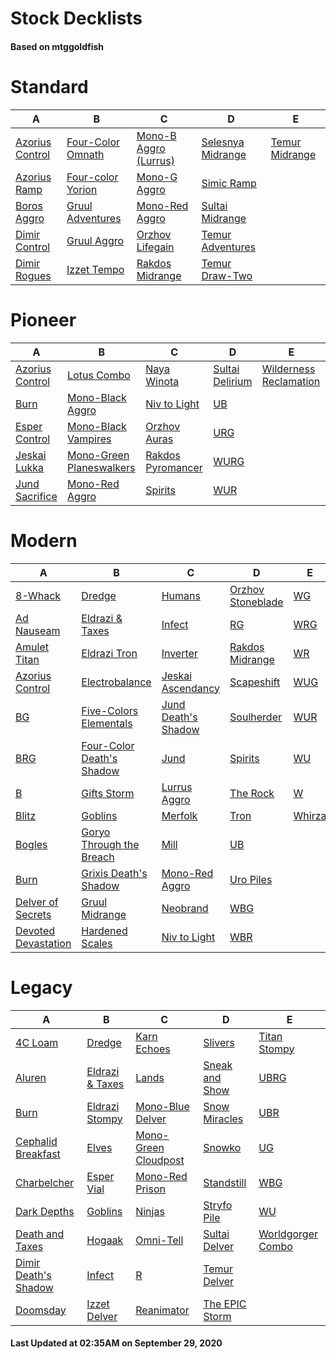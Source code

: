 # Stock Decklists
#### Based on mtggoldfish


# Standard

|                                A                                 |                                  B                                   |                                      C                                       |                                  D                                   |                               E                                |
|------------------------------------------------------------------|----------------------------------------------------------------------|------------------------------------------------------------------------------|----------------------------------------------------------------------|----------------------------------------------------------------|
|[Azorius Control](./mtggoldfish/Standard/decks/Azorius_Control.md)|[Four-Color Omnath](./mtggoldfish/Standard/decks/Four-Color_Omnath.md)|[Mono-B Aggro (Lurrus)](./mtggoldfish/Standard/decks/Mono-B_Aggro_(Lurrus).md)|[Selesnya Midrange](./mtggoldfish/Standard/decks/Selesnya_Midrange.md)|[Temur Midrange](./mtggoldfish/Standard/decks/Temur_Midrange.md)|
|[Azorius Ramp](./mtggoldfish/Standard/decks/Azorius_Ramp.md)      |[Four-color Yorion](./mtggoldfish/Standard/decks/Four-color_Yorion.md)|[Mono-G Aggro](./mtggoldfish/Standard/decks/Mono-G_Aggro.md)                  |[Simic Ramp](./mtggoldfish/Standard/decks/Simic_Ramp.md)              |                                                                |
|[Boros Aggro](./mtggoldfish/Standard/decks/Boros_Aggro.md)        |[Gruul Adventures](./mtggoldfish/Standard/decks/Gruul_Adventures.md)  |[Mono-Red Aggro](./mtggoldfish/Standard/decks/Mono-Red_Aggro.md)              |[Sultai Midrange](./mtggoldfish/Standard/decks/Sultai_Midrange.md)    |                                                                |
|[Dimir Control](./mtggoldfish/Standard/decks/Dimir_Control.md)    |[Gruul Aggro](./mtggoldfish/Standard/decks/Gruul_Aggro.md)            |[Orzhov Lifegain](./mtggoldfish/Standard/decks/Orzhov_Lifegain.md)            |[Temur Adventures](./mtggoldfish/Standard/decks/Temur_Adventures.md)  |                                                                |
|[Dimir Rogues](./mtggoldfish/Standard/decks/Dimir_Rogues.md)      |[Izzet Tempo](./mtggoldfish/Standard/decks/Izzet_Tempo.md)            |[Rakdos Midrange](./mtggoldfish/Standard/decks/Rakdos_Midrange.md)            |[Temur Draw-Two](./mtggoldfish/Standard/decks/Temur_Draw-Two.md)      |                                                                |


# Pioneer

|                                A                                |                                         B                                         |                                  C                                  |                                D                                |                                       E                                       |
|-----------------------------------------------------------------|-----------------------------------------------------------------------------------|---------------------------------------------------------------------|-----------------------------------------------------------------|-------------------------------------------------------------------------------|
|[Azorius Control](./mtggoldfish/Pioneer/decks/Azorius_Control.md)|[Lotus Combo](./mtggoldfish/Pioneer/decks/Lotus_Combo.md)                          |[Naya Winota](./mtggoldfish/Pioneer/decks/Naya_Winota.md)            |[Sultai Delirium](./mtggoldfish/Pioneer/decks/Sultai_Delirium.md)|[Wilderness Reclamation](./mtggoldfish/Pioneer/decks/Wilderness_Reclamation.md)|
|[Burn](./mtggoldfish/Pioneer/decks/Burn.md)                      |[Mono-Black Aggro](./mtggoldfish/Pioneer/decks/Mono-Black_Aggro.md)                |[Niv to Light](./mtggoldfish/Pioneer/decks/Niv_to_Light.md)          |[UB](./mtggoldfish/Pioneer/decks/UB.md)                          |                                                                               |
|[Esper Control](./mtggoldfish/Pioneer/decks/Esper_Control.md)    |[Mono-Black Vampires](./mtggoldfish/Pioneer/decks/Mono-Black_Vampires.md)          |[Orzhov Auras](./mtggoldfish/Pioneer/decks/Orzhov_Auras.md)          |[URG](./mtggoldfish/Pioneer/decks/URG.md)                        |                                                                               |
|[Jeskai Lukka](./mtggoldfish/Pioneer/decks/Jeskai_Lukka.md)      |[Mono-Green Planeswalkers](./mtggoldfish/Pioneer/decks/Mono-Green_Planeswalkers.md)|[Rakdos Pyromancer](./mtggoldfish/Pioneer/decks/Rakdos_Pyromancer.md)|[WURG](./mtggoldfish/Pioneer/decks/WURG.md)                      |                                                                               |
|[Jund Sacrifice](./mtggoldfish/Pioneer/decks/Jund_Sacrifice.md)  |[Mono-Red Aggro](./mtggoldfish/Pioneer/decks/Mono-Red_Aggro.md)                    |[Spirits](./mtggoldfish/Pioneer/decks/Spirits.md)                    |[WUR](./mtggoldfish/Pioneer/decks/WUR.md)                        |                                                                               |


# Modern

|                                   A                                    |                                         B                                          |                                   C                                    |                                 D                                  |                      E                       |
|------------------------------------------------------------------------|------------------------------------------------------------------------------------|------------------------------------------------------------------------|--------------------------------------------------------------------|----------------------------------------------|
|[8-Whack](./mtggoldfish/Modern/decks/8-Whack.md)                        |[Dredge](./mtggoldfish/Modern/decks/Dredge.md)                                      |[Humans](./mtggoldfish/Modern/decks/Humans.md)                          |[Orzhov Stoneblade](./mtggoldfish/Modern/decks/Orzhov_Stoneblade.md)|[WG](./mtggoldfish/Modern/decks/WG.md)        |
|[Ad Nauseam](./mtggoldfish/Modern/decks/Ad_Nauseam.md)                  |[Eldrazi & Taxes](./mtggoldfish/Modern/decks/Eldrazi_&_Taxes.md)                    |[Infect](./mtggoldfish/Modern/decks/Infect.md)                          |[RG](./mtggoldfish/Modern/decks/RG.md)                              |[WRG](./mtggoldfish/Modern/decks/WRG.md)      |
|[Amulet Titan](./mtggoldfish/Modern/decks/Amulet_Titan.md)              |[Eldrazi Tron](./mtggoldfish/Modern/decks/Eldrazi_Tron.md)                          |[Inverter](./mtggoldfish/Modern/decks/Inverter.md)                      |[Rakdos Midrange](./mtggoldfish/Modern/decks/Rakdos_Midrange.md)    |[WR](./mtggoldfish/Modern/decks/WR.md)        |
|[Azorius Control](./mtggoldfish/Modern/decks/Azorius_Control.md)        |[Electrobalance](./mtggoldfish/Modern/decks/Electrobalance.md)                      |[Jeskai Ascendancy](./mtggoldfish/Modern/decks/Jeskai_Ascendancy.md)    |[Scapeshift](./mtggoldfish/Modern/decks/Scapeshift.md)              |[WUG](./mtggoldfish/Modern/decks/WUG.md)      |
|[BG](./mtggoldfish/Modern/decks/BG.md)                                  |[Five-Colors Elementals](./mtggoldfish/Modern/decks/Five-Colors_Elementals.md)      |[Jund Death's Shadow](./mtggoldfish/Modern/decks/Jund_Death's_Shadow.md)|[Soulherder](./mtggoldfish/Modern/decks/Soulherder.md)              |[WUR](./mtggoldfish/Modern/decks/WUR.md)      |
|[BRG](./mtggoldfish/Modern/decks/BRG.md)                                |[Four-Color Death's Shadow](./mtggoldfish/Modern/decks/Four-Color_Death's_Shadow.md)|[Jund](./mtggoldfish/Modern/decks/Jund.md)                              |[Spirits](./mtggoldfish/Modern/decks/Spirits.md)                    |[WU](./mtggoldfish/Modern/decks/WU.md)        |
|[B](./mtggoldfish/Modern/decks/B.md)                                    |[Gifts Storm](./mtggoldfish/Modern/decks/Gifts_Storm.md)                            |[Lurrus Aggro](./mtggoldfish/Modern/decks/Lurrus_Aggro.md)              |[The Rock](./mtggoldfish/Modern/decks/The_Rock.md)                  |[W](./mtggoldfish/Modern/decks/W.md)          |
|[Blitz](./mtggoldfish/Modern/decks/Blitz.md)                            |[Goblins](./mtggoldfish/Modern/decks/Goblins.md)                                    |[Merfolk](./mtggoldfish/Modern/decks/Merfolk.md)                        |[Tron](./mtggoldfish/Modern/decks/Tron.md)                          |[Whirza](./mtggoldfish/Modern/decks/Whirza.md)|
|[Bogles](./mtggoldfish/Modern/decks/Bogles.md)                          |[Goryo Through the Breach](./mtggoldfish/Modern/decks/Goryo_Through_the_Breach.md)  |[Mill](./mtggoldfish/Modern/decks/Mill.md)                              |[UB](./mtggoldfish/Modern/decks/UB.md)                              |                                              |
|[Burn](./mtggoldfish/Modern/decks/Burn.md)                              |[Grixis Death's Shadow](./mtggoldfish/Modern/decks/Grixis_Death's_Shadow.md)        |[Mono-Red Aggro](./mtggoldfish/Modern/decks/Mono-Red_Aggro.md)          |[Uro Piles](./mtggoldfish/Modern/decks/Uro_Piles.md)                |                                              |
|[Delver of Secrets](./mtggoldfish/Modern/decks/Delver_of_Secrets.md)    |[Gruul Midrange](./mtggoldfish/Modern/decks/Gruul_Midrange.md)                      |[Neobrand](./mtggoldfish/Modern/decks/Neobrand.md)                      |[WBG](./mtggoldfish/Modern/decks/WBG.md)                            |                                              |
|[Devoted Devastation](./mtggoldfish/Modern/decks/Devoted_Devastation.md)|[Hardened Scales](./mtggoldfish/Modern/decks/Hardened_Scales.md)                    |[Niv to Light](./mtggoldfish/Modern/decks/Niv_to_Light.md)              |[WBR](./mtggoldfish/Modern/decks/WBR.md)                            |                                              |


# Legacy

|                                    A                                     |                               B                                |                                    C                                     |                              D                               |                                 E                                  |
|--------------------------------------------------------------------------|----------------------------------------------------------------|--------------------------------------------------------------------------|--------------------------------------------------------------|--------------------------------------------------------------------|
|[4C Loam](./mtggoldfish/Legacy/decks/4C_Loam.md)                          |[Dredge](./mtggoldfish/Legacy/decks/Dredge.md)                  |[Karn Echoes](./mtggoldfish/Legacy/decks/Karn_Echoes.md)                  |[Slivers](./mtggoldfish/Legacy/decks/Slivers.md)              |[Titan Stompy](./mtggoldfish/Legacy/decks/Titan_Stompy.md)          |
|[Aluren](./mtggoldfish/Legacy/decks/Aluren.md)                            |[Eldrazi & Taxes](./mtggoldfish/Legacy/decks/Eldrazi_&_Taxes.md)|[Lands](./mtggoldfish/Legacy/decks/Lands.md)                              |[Sneak and Show](./mtggoldfish/Legacy/decks/Sneak_and_Show.md)|[UBRG](./mtggoldfish/Legacy/decks/UBRG.md)                          |
|[Burn](./mtggoldfish/Legacy/decks/Burn.md)                                |[Eldrazi Stompy](./mtggoldfish/Legacy/decks/Eldrazi_Stompy.md)  |[Mono-Blue Delver](./mtggoldfish/Legacy/decks/Mono-Blue_Delver.md)        |[Snow Miracles](./mtggoldfish/Legacy/decks/Snow_Miracles.md)  |[UBR](./mtggoldfish/Legacy/decks/UBR.md)                            |
|[Cephalid Breakfast](./mtggoldfish/Legacy/decks/Cephalid_Breakfast.md)    |[Elves](./mtggoldfish/Legacy/decks/Elves.md)                    |[Mono-Green Cloudpost](./mtggoldfish/Legacy/decks/Mono-Green_Cloudpost.md)|[Snowko](./mtggoldfish/Legacy/decks/Snowko.md)                |[UG](./mtggoldfish/Legacy/decks/UG.md)                              |
|[Charbelcher](./mtggoldfish/Legacy/decks/Charbelcher.md)                  |[Esper Vial](./mtggoldfish/Legacy/decks/Esper_Vial.md)          |[Mono-Red Prison](./mtggoldfish/Legacy/decks/Mono-Red_Prison.md)          |[Standstill](./mtggoldfish/Legacy/decks/Standstill.md)        |[WBG](./mtggoldfish/Legacy/decks/WBG.md)                            |
|[Dark Depths](./mtggoldfish/Legacy/decks/Dark_Depths.md)                  |[Goblins](./mtggoldfish/Legacy/decks/Goblins.md)                |[Ninjas](./mtggoldfish/Legacy/decks/Ninjas.md)                            |[Stryfo Pile](./mtggoldfish/Legacy/decks/Stryfo_Pile.md)      |[WU](./mtggoldfish/Legacy/decks/WU.md)                              |
|[Death and Taxes](./mtggoldfish/Legacy/decks/Death_and_Taxes.md)          |[Hogaak](./mtggoldfish/Legacy/decks/Hogaak.md)                  |[Omni-Tell](./mtggoldfish/Legacy/decks/Omni-Tell.md)                      |[Sultai Delver](./mtggoldfish/Legacy/decks/Sultai_Delver.md)  |[Worldgorger Combo](./mtggoldfish/Legacy/decks/Worldgorger_Combo.md)|
|[Dimir Death's Shadow](./mtggoldfish/Legacy/decks/Dimir_Death's_Shadow.md)|[Infect](./mtggoldfish/Legacy/decks/Infect.md)                  |[R](./mtggoldfish/Legacy/decks/R.md)                                      |[Temur Delver](./mtggoldfish/Legacy/decks/Temur_Delver.md)    |                                                                    |
|[Doomsday](./mtggoldfish/Legacy/decks/Doomsday.md)                        |[Izzet Delver](./mtggoldfish/Legacy/decks/Izzet_Delver.md)      |[Reanimator](./mtggoldfish/Legacy/decks/Reanimator.md)                    |[The EPIC Storm](./mtggoldfish/Legacy/decks/The_EPIC_Storm.md)|                                                                    |



#### Last Updated at 02:35AM on September 29, 2020